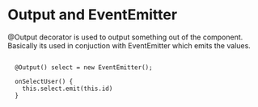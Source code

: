 # Output and EventEmitter
@Output decorator is used to output something out of the component. Basically its used in conjuction with EventEmitter which emits the values.

```TS

  @Output() select = new EventEmitter();

  onSelectUser() {
    this.select.emit(this.id)
  }

```
